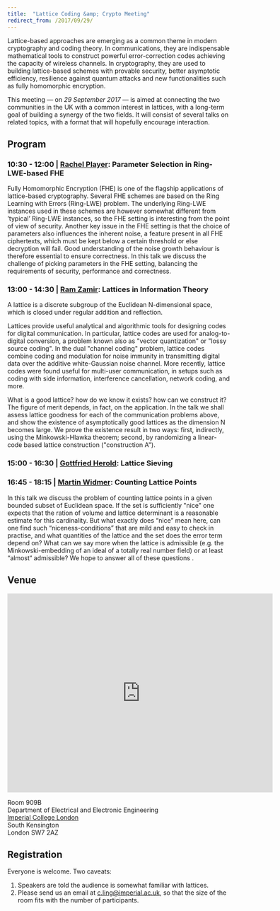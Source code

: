 ```yaml
---
title:  "Lattice Coding &amp; Crypto Meeting"
redirect_from: /2017/09/29/
---
```


Lattice-based approaches are emerging as a common theme in modern cryptography and coding theory. In communications, they are indispensable mathematical tools to construct powerful error-correction codes achieving the capacity of wireless channels. In cryptography, they are used to building lattice-based schemes with provable security, better asymptotic efficiency, resilience against quantum attacks and new functionalities such as fully homomorphic encryption.

This meeting — on *29 September 2017* — is aimed at connecting the two communities in the UK with a common interest in lattices, with a long-term goal of building a synergy of the two fields. It will consist of several talks on related topics, with a format that will hopefully encourage interaction.

## Program ##

### <span>10:30 - 12:00 | [Rachel Player](https://pure.royalholloway.ac.uk/portal/en/persons/rachel-player(67c61108-84bc-4e79-80ba-59a328b011f9).html):</span> Parameter Selection in Ring-LWE-based FHE ###

Fully Homomorphic Encryption (FHE) is one of the flagship applications of lattice-based cryptography. Several FHE schemes are based on the Ring Learning with Errors (Ring-LWE) problem. The underlying Ring-LWE instances used in these schemes are however somewhat different from ’typical’ Ring-LWE instances, so the FHE setting is interesting from the point of view of security. Another key issue in the FHE setting is that the choice of parameters also influences the inherent noise, a feature present in all FHE ciphertexts, which must be kept below a certain threshold or else decryption will fail. Good understanding of the noise growth behaviour is therefore essential to ensure correctness. In this talk we discuss the challenge of picking parameters in the FHE setting, balancing the requirements of security, performance and correctness.

### <span>13:00 - 14:30 | [Ram Zamir](https://www.eng.tau.ac.il/~zamir/):</span> Lattices in Information Theory ###

A lattice is a discrete subgroup of the Euclidean N-dimensional space, which is closed under regular addition and reflection.

Lattices provide useful analytical and algorithmic tools for designing codes for digital communication. In particular, lattice codes are used for analog-to-digital conversion, a problem known also as "vector quantization" or "lossy source coding". In the dual "channel coding" problem, lattice codes combine coding and modulation for noise immunity in transmitting digital data over the additive white-Gaussian noise channel. More recently, lattice codes were found useful for multi-user communication, in setups such as coding with side information, interference cancellation, network coding, and more.

What is a good lattice? how do we know it exists? how can we construct it? The figure of merit depends, in fact, on the application. In the talk we shall assess lattice goodness for each of the communication problems above, and show the existence of asymptotically good lattices as the dimension N becomes large. We prove the existence result in two ways: first, indirectly, using the Minkowski-Hlawka theorem; second, by randomizing a linear-code based lattice construction ("construction A").

### <span>15:00 - 16:30 | [Gottfried Herold](http://www.ens-lyon.fr/annuaire/m-gottfried-herold--329956.kjsp?RH=ENS-LYON):</span> Lattice Sieving ###

### <span>16:45 - 18:15 | [Martin Widmer](http://www.ma.rhul.ac.uk/mwidmer/):</span> Counting Lattice Points ###

In this talk we discuss the problem of counting lattice points in a given bounded subset of Euclidean space. If the set is sufficiently "nice" one expects that the ration of volume and lattice determinant is a reasonable estimate for this cardinality. But what exactly does “nice” mean here, can one find such “niceness-conditions” that are mild and easy to check in practise, and what quantities of the lattice and the set does the error term depend on? What can we say more when the lattice is admissible (e.g. the Minkowski-embedding of an ideal of a totally real number field) or at least “almost“ admissible? We hope to answer all of these questions .

## Venue ##

<iframe src="https://www.google.com/maps/embed?pb=!1m14!1m8!1m3!1d2483.7481554015103!2d-0.1774244!3d51.4994889!3m2!1i1024!2i768!4f13.1!3m3!1m2!1s0x0%3A0x31911b371c692e86!2sImperial+College!5e0!3m2!1sen!2suk!4v1457110930221" width="600" height="450" frameborder="0" style="border:0" allowfullscreen></iframe>

Room 909B  
Department of Electrical and Electronic Engineering  
[Imperial College London](http://www.imperial.ac.uk/visit/campuses/south-kensington/)  
South Kensington  
London SW7 2AZ  

## Registration ##

Everyone is welcome. Two caveats:

1. Speakers are told the audience is somewhat familiar with lattices.
2. Please send us an email at <c.ling@imperial.ac.uk>, so that the size of the room fits with the
   number of participants.

